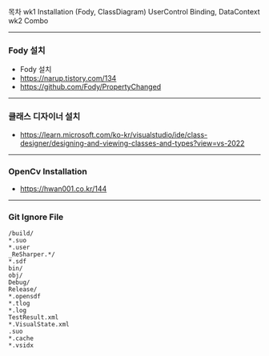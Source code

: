 목차
wk1
Installation (Fody, ClassDiagram)
UserControl
Binding, DataContext
wk2
Combo

---
### Fody 설치
* Fody 설치
* https://narup.tistory.com/134
* https://github.com/Fody/PropertyChanged
---
### 클래스 디자이너 설치
* https://learn.microsoft.com/ko-kr/visualstudio/ide/class-designer/designing-and-viewing-classes-and-types?view=vs-2022
---
### OpenCv Installation
* https://hwan001.co.kr/144
---
### Git Ignore File
```
/build/
*.suo
*.user
_ReSharper.*/
*.sdf
bin/
obj/
Debug/
Release/
*.opensdf
*.tlog
*.log
TestResult.xml
*.VisualState.xml
.suo
*.cache
*.vsidx
```
